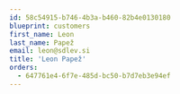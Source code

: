 ```yaml
---
id: 58c54915-b746-4b3a-b460-82b4e0130180
blueprint: customers
first_name: Leon
last_name: Papež
email: leon@sdlev.si
title: 'Leon Papež'
orders:
  - 647761e4-6f7e-485d-bc50-b7d7eb3e94ef
---
```

